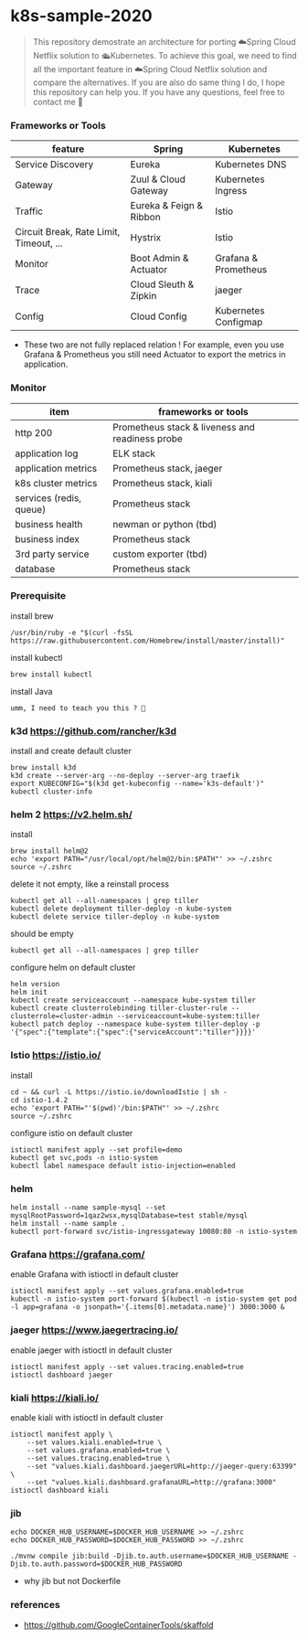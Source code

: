 # k8s-sample-2020
> This repository demostrate an architecture for porting ☁️Spring Cloud Netflix solution to 🛳Kubernetes. To achieve this goal, we need to find all the important feature in ☁️Spring Cloud Netflix solution and compare the alternatives. If you are also do same thing I do, I hope this repository can help you. If you have any questions, feel free to contact me 🙂

### Frameworks or Tools
|feature|Spring|Kubernetes|
|---|---|---|
|Service Discovery|Eureka|Kubernetes DNS|
|Gateway|Zuul & Cloud Gateway|Kubernetes Ingress|
|Traffic|Eureka & Feign & Ribbon|Istio|
|Circuit Break, Rate Limit, Timeout, ...|Hystrix|Istio|
|Monitor|Boot Admin & Actuator|Grafana & Prometheus|
|Trace|Cloud Sleuth & Zipkin|jaeger|
|Config|Cloud Config|Kubernetes Configmap|
* These two are not fully replaced relation ! For example, even you use Grafana & Prometheus you still need Actuator to export the metrics in application.

### Monitor
|item|frameworks or tools|
|---|---|
|http 200|Prometheus stack & liveness and readiness probe|
|application log|ELK stack|
|application metrics|Prometheus stack, jaeger|
|k8s cluster metrics|Prometheus stack, kiali|
|services (redis, queue)|Prometheus stack|
|business health|newman or python (tbd)|
|business index|Prometheus stack|
|3rd party service|custom exporter (tbd)|
|database|Prometheus stack|

### Prerequisite
install brew
```
/usr/bin/ruby -e "$(curl -fsSL https://raw.githubusercontent.com/Homebrew/install/master/install)"
```
install kubectl
```
brew install kubectl
```
install Java
```
umm, I need to teach you this ? 🤣
```

### k3d https://github.com/rancher/k3d
install and create default cluster
```
brew install k3d
k3d create --server-arg --no-deploy --server-arg traefik
export KUBECONFIG="$(k3d get-kubeconfig --name='k3s-default')"
kubectl cluster-info
```

### helm 2 https://v2.helm.sh/
install
```
brew install helm@2
echo 'export PATH="/usr/local/opt/helm@2/bin:$PATH"' >> ~/.zshrc
source ~/.zshrc
```
delete it not empty, like a reinstall process
```
kubectl get all --all-namespaces | grep tiller
kubectl delete deployment tiller-deploy -n kube-system
kubectl delete service tiller-deploy -n kube-system
```
should be empty
```
kubectl get all --all-namespaces | grep tiller
```
configure helm on default cluster
```
helm version
helm init
kubectl create serviceaccount --namespace kube-system tiller
kubectl create clusterrolebinding tiller-cluster-rule --clusterrole=cluster-admin --serviceaccount=kube-system:tiller
kubectl patch deploy --namespace kube-system tiller-deploy -p '{"spec":{"template":{"spec":{"serviceAccount":"tiller"}}}}'
```

### Istio https://istio.io/
install
```
cd ~ && curl -L https://istio.io/downloadIstio | sh -
cd istio-1.4.2
echo 'export PATH="'$(pwd)'/bin:$PATH"' >> ~/.zshrc
source ~/.zshrc
```
configure istio on default cluster
```
istioctl manifest apply --set profile=demo
kubectl get svc,pods -n istio-system
kubectl label namespace default istio-injection=enabled
```

### helm
```
helm install --name sample-mysql --set mysqlRootPassword=1qaz2wsx,mysqlDatabase=test stable/mysql
helm install --name sample .
kubectl port-forward svc/istio-ingressgateway 10080:80 -n istio-system
```

### Grafana https://grafana.com/
enable Grafana with istioctl in default cluster
```
istioctl manifest apply --set values.grafana.enabled=true
kubectl -n istio-system port-forward $(kubectl -n istio-system get pod -l app=grafana -o jsonpath='{.items[0].metadata.name}') 3000:3000 &
```

### jaeger https://www.jaegertracing.io/
enable jaeger with istioctl in default cluster
```
istioctl manifest apply --set values.tracing.enabled=true
istioctl dashboard jaeger
```

### kiali https://kiali.io/
enable kiali with istioctl in default cluster
```
istioctl manifest apply \
    --set values.kiali.enabled=true \
    --set values.grafana.enabled=true \
    --set values.tracing.enabled=true \
    --set "values.kiali.dashboard.jaegerURL=http://jaeger-query:63399" \
    --set "values.kiali.dashboard.grafanaURL=http://grafana:3000"
istioctl dashboard kiali
```

### jib
```
echo DOCKER_HUB_USERNAME=$DOCKER_HUB_USERNAME >> ~/.zshrc
echo DOCKER_HUB_PASSWORD=$DOCKER_HUB_PASSWORD >> ~/.zshrc

./mvnw compile jib:build -Djib.to.auth.username=$DOCKER_HUB_USERNAME -Djib.to.auth.password=$DOCKER_HUB_PASSWORD
```
* why jib but not Dockerfile

### references
* https://github.com/GoogleContainerTools/skaffold
